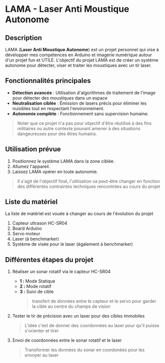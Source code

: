# LAMA - Laser Anti Moustique Autonome

## Description

LAMA (**Laser Anti Moustique Autonome**) est un projet personnel qui vise à développer mes compétences en Arduino et imagerie numérique autour d'un projet fun et UTILE. L'objectif du projet LAMA est de créer un système autonome pour détecter, viser et traiter les moustiques avec un tir laser.

## Fonctionnalités principales

- **Détection avancée** : Utilisation d'algorithmes de traitement de l'image pour détecter des moustiques dans un espace
- **Neutralisation ciblée** : Émission de lasers précis pour éliminer les nuisibles tout en respectant l'environnement.
- **Autonomie complète** : Fonctionnement sans supervision humaine.

> Noter que ce projet n'a pas pour objectif d'être réutilisé à des fins militaires ou autre contexte pouvant amener à des situations dangeureuses pour des êtres humains.

## Utilisation prévue

1. Positionnez le système LAMA dans la zone ciblée.
2. Allumez l'appareil.
3. Laissez LAMA opérer en toute autonomie.

> Il s'agit de l'objectif final, l'utilisation va peut-être changer en fonction des différentes contraintes techniques rencontrées au cours du projet

## Liste du matériel

La liste de matériel est vouée à changer au cours de l'évolution du projet

1. Capteur ultrason HC-SR04
2. Board Arduino
3. Servo moteur
4. Laser (à benchmarker)
5. Système de visée pour le laser (également à benchmarker)

## Différentes étapes du projet

1. Réaliser un sonar rotatif via le capteur HC-SR04
    - **1 :** Mode Statique
    - **2 :** Mode rotatif
    - **3 :** Suivi de cible
        > transfert de données entre le capteur et le servo pour garder la cible au centre du champs de vision

2. Tester le tir de précision avec un laser pour des cibles immobiles

    > L'idée c'est de donner des coordonnées au laser pour qu'il puisse s'orienter et tirer

3. Envoi de coordonnées entre le sonar rotatif et le laser

    > Transformer les données du sonar en coordonées pour les envoyer au laser
